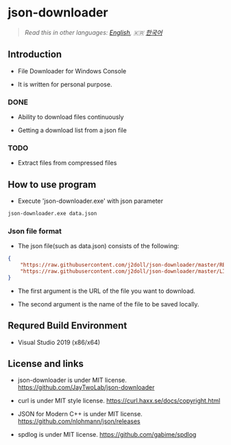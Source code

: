 # json-downloader

> *Read this in other languages: [English](README.md), :kr: [한국어](README.ko.md)*

## Introduction

- File Downloader for Windows Console

- It is written for personal purpose.

### DONE

- Ability to download files continuously

- Getting a download list from a json file

### TODO

- Extract files from compressed files	

## How to use program

- Execute 'json-downloader.exe' with json parameter 

```cmd
json-downloader.exe data.json
```

### Json file format

- The json file(such as data.json) consists of the following:

```json
{
	"https://raw.githubusercontent.com/j2doll/json-downloader/master/README.md" : "README.md" ,
	"https://raw.githubusercontent.com/j2doll/json-downloader/master/LICENSE" : "LICENSE" 
}
```

- The first argument is the URL of the file you want to download.

- The second argument is the name of the file to be saved locally.

## Requred Build Environment

- Visual Studio 2019 (x86/x64)

## License and links

- json-downloader is under MIT license. https://github.com/JayTwoLab/json-downloader 

- curl is under MIT style license. https://curl.haxx.se/docs/copyright.html

- JSON for Modern C++ is under MIT license. https://github.com/nlohmann/json/releases

- spdlog is under MIT license. https://github.com/gabime/spdlog


